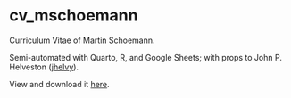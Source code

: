 # cv_mschoemann

Curriculum Vitae of Martin Schoemann.

Semi-automated with Quarto, R, and Google Sheets; with props to John P. Helveston ([jhelvy](https://github.com/jhelvy)).


View and download it [here](https://mschoemann.github.io/cv/cv_mschoemann.pdf).
